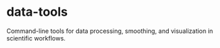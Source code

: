 # data-tools
Command-line tools for data processing, smoothing, and visualization in scientific workflows.
